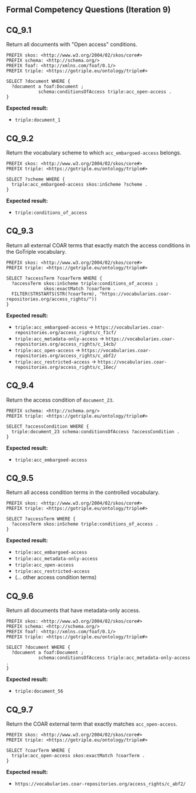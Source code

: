 ## Formal Competency Questions (Iteration 9)

## CQ_9.1

Return all documents with "Open access" conditions.

```sparql
PREFIX skos: <http://www.w3.org/2004/02/skos/core#>
PREFIX schema: <http://schema.org/>
PREFIX foaf: <http://xmlns.com/foaf/0.1/>
PREFIX triple: <https://gotriple.eu/ontology/triple#>

SELECT ?document WHERE {
  ?document a foaf:Document ;
            schema:conditionsOfAccess triple:acc_open-access .
}
```

**Expected result:**
- `triple:document_1`


## CQ_9.2

Return the vocabulary scheme to which `acc_embargoed-access` belongs.

```sparql
PREFIX skos: <http://www.w3.org/2004/02/skos/core#>
PREFIX triple: <https://gotriple.eu/ontology/triple#>

SELECT ?scheme WHERE {
  triple:acc_embargoed-access skos:inScheme ?scheme .
}
```

**Expected result:**
- `triple:conditions_of_access`


## CQ_9.3

Return all external COAR terms that exactly match the access conditions in the GoTriple vocabulary.

```sparql
PREFIX skos: <http://www.w3.org/2004/02/skos/core#>
PREFIX triple: <https://gotriple.eu/ontology/triple#>

SELECT ?accessTerm ?coarTerm WHERE {
  ?accessTerm skos:inScheme triple:conditions_of_access ;
              skos:exactMatch ?coarTerm .
  FILTER(STRSTARTS(STR(?coarTerm), "https://vocabularies.coar-repositories.org/access_rights/"))
}
```

**Expected result:**
- `triple:acc_embargoed-access` → `https://vocabularies.coar-repositories.org/access_rights/c_f1cf/`
- `triple:acc_metadata-only-access` → `https://vocabularies.coar-repositories.org/access_rights/c_14cb/`
- `triple:acc_open-access` → `https://vocabularies.coar-repositories.org/access_rights/c_abf2/`
- `triple:acc_restricted-access` → `https://vocabularies.coar-repositories.org/access_rights/c_16ec/`


## CQ_9.4

Return the access condition of `document_23`.

```sparql
PREFIX schema: <http://schema.org/>
PREFIX triple: <https://gotriple.eu/ontology/triple#>

SELECT ?accessCondition WHERE {
  triple:document_23 schema:conditionsOfAccess ?accessCondition .
}
```

**Expected result:**
- `triple:acc_embargoed-access`


## CQ_9.5

Return all access condition terms in the controlled vocabulary.

```sparql
PREFIX skos: <http://www.w3.org/2004/02/skos/core#>
PREFIX triple: <https://gotriple.eu/ontology/triple#>

SELECT ?accessTerm WHERE {
  ?accessTerm skos:inScheme triple:conditions_of_access .
}
```

**Expected result:**
- `triple:acc_embargoed-access`
- `triple:acc_metadata-only-access`
- `triple:acc_open-access`
- `triple:acc_restricted-access`
- (... other access condition terms)


## CQ_9.6

Return all documents that have metadata-only access.

```sparql
PREFIX skos: <http://www.w3.org/2004/02/skos/core#>
PREFIX schema: <http://schema.org/>
PREFIX foaf: <http://xmlns.com/foaf/0.1/>
PREFIX triple: <https://gotriple.eu/ontology/triple#>

SELECT ?document WHERE {
  ?document a foaf:Document ;
            schema:conditionsOfAccess triple:acc_metadata-only-access .
}
```

**Expected result:**
- `triple:document_56`


## CQ_9.7

Return the COAR external term that exactly matches `acc_open-access`.

```sparql
PREFIX skos: <http://www.w3.org/2004/02/skos/core#>
PREFIX triple: <https://gotriple.eu/ontology/triple#>

SELECT ?coarTerm WHERE {
  triple:acc_open-access skos:exactMatch ?coarTerm .
}
```

**Expected result:**
- `https://vocabularies.coar-repositories.org/access_rights/c_abf2/`
